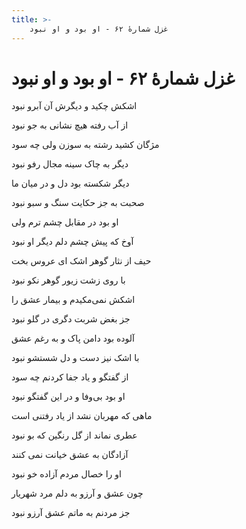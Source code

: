 ```yaml
---
title: >-
    غزل شمارهٔ ۶۲ - او بود و او نبود
---
```

# غزل شمارهٔ ۶۲ - او بود و او نبود

<div class="b" id="bn1"><div class="m1"><p>اشکش چکید و دیگرش آن آبرو نبود</p></div>
<div class="m2"><p>از آب رفته هیچ نشانی به جو نبود</p></div></div>
<div class="b" id="bn2"><div class="m1"><p>مژگان کشید رشته به سوزن ولی چه سود</p></div>
<div class="m2"><p>دیگر به چاک سینه مجال رفو نبود</p></div></div>
<div class="b" id="bn3"><div class="m1"><p>دیگر شکسته بود دل و در میان ما</p></div>
<div class="m2"><p>صحبت به جز حکایت سنگ و سبو نبود</p></div></div>
<div class="b" id="bn4"><div class="m1"><p>او بود در مقابل چشم ترم ولی</p></div>
<div class="m2"><p>آوخ که پیش چشم دلم دیگر او نبود</p></div></div>
<div class="b" id="bn5"><div class="m1"><p>حیف از نثار گوهر اشک ای عروس بخت</p></div>
<div class="m2"><p>با روی زشت زیور گوهر نکو نبود</p></div></div>
<div class="b" id="bn6"><div class="m1"><p>اشکش نمی‌مکیدم و بیمار عشق را</p></div>
<div class="m2"><p>جز بغض شربت دگری در گلو نبود</p></div></div>
<div class="b" id="bn7"><div class="m1"><p>آلوده بود دامن پاک و به رغم عشق</p></div>
<div class="m2"><p>با اشک نیز دست و دل شستشو نبود</p></div></div>
<div class="b" id="bn8"><div class="m1"><p>از گفتگو و یاد جفا کردنم چه سود</p></div>
<div class="m2"><p>او بود بی‌وفا و در این گفتگو نبود</p></div></div>
<div class="b" id="bn9"><div class="m1"><p>ماهی که مهربان نشد از یاد رفتنی است</p></div>
<div class="m2"><p>عطری نماند از گل رنگین که بو نبود</p></div></div>
<div class="b" id="bn10"><div class="m1"><p>آزادگان به عشق خیانت نمی کنند</p></div>
<div class="m2"><p>او را خصال مردم آزاده خو نبود</p></div></div>
<div class="b" id="bn11"><div class="m1"><p>چون عشق و آرزو به دلم مرد شهریار</p></div>
<div class="m2"><p>جز مردنم به ماتم عشق آرزو نبود</p></div></div>
